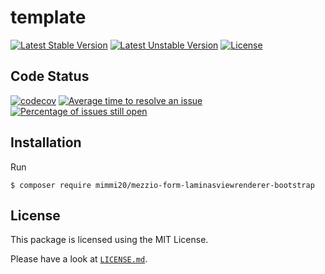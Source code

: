 # template

[![Latest Stable Version](https://poser.pugx.org/mimmi20/mezzio-form-laminasviewrenderer-bootstrap/v/stable?format=flat-square)](https://packagist.org/packages/mimmi20/mezzio-form-laminasviewrenderer-bootstrap)
[![Latest Unstable Version](https://poser.pugx.org/mimmi20/mezzio-form-laminasviewrenderer-bootstrap/v/unstable?format=flat-square)](https://packagist.org/packages/mimmi20/mezzio-form-laminasviewrenderer-bootstrap)
[![License](https://poser.pugx.org/mimmi20/mezzio-form-laminasviewrenderer-bootstrap/license?format=flat-square)](https://packagist.org/packages/mimmi20/mezzio-form-laminasviewrenderer-bootstrap)

## Code Status

[![codecov](https://codecov.io/gh/mimmi20/mezzio-form-laminasviewrenderer-bootstrap/branch/master/graph/badge.svg)](https://codecov.io/gh/mimmi20/mezzio-form-laminasviewrenderer-bootstrap)
[![Average time to resolve an issue](http://isitmaintained.com/badge/resolution/mimmi20/mezzio-form-laminasviewrenderer-bootstrap.svg)](http://isitmaintained.com/project/mimmi20/mezzio-form-laminasviewrenderer-bootstrap "Average time to resolve an issue")
[![Percentage of issues still open](http://isitmaintained.com/badge/open/mimmi20/mezzio-form-laminasviewrenderer-bootstrap.svg)](http://isitmaintained.com/project/mimmi20/mezzio-form-laminasviewrenderer-bootstrap "Percentage of issues still open")

## Installation

Run

```
$ composer require mimmi20/mezzio-form-laminasviewrenderer-bootstrap
```

## License

This package is licensed using the MIT License.

Please have a look at [`LICENSE.md`](LICENSE.md).
